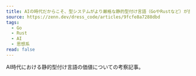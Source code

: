 ```yaml
---
title: AIの時代だからこそ、型システムがより厳格な静的型付け言語（GoやRustなど）が良いのでは？とい…
source: https://zenn.dev/dress_code/articles/9fcfe8a7288dbd
tags:
  - Go
  - Rust
  - AI
  - 思想系
read: false
---
```

AI時代における静的型付け言語の価値についての考察記事。